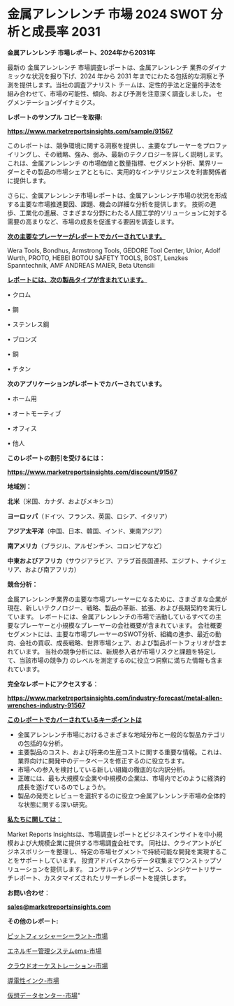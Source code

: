 # 金属アレンレンチ 市場 2024 SWOT 分析と成長率 2031

<strong>金属アレンレンチ 市場レポート、2024年から2031年</strong>

最新の 金属アレンレンチ 市場調査レポートは、金属アレンレンチ 業界のダイナミックな状況を掘り下げ、2024 年から 2031 年までにわたる包括的な洞察と予測を提供します。当社の調査アナリスト チームは、定性的手法と定量的手法を組み合わせて、市場の可能性、傾向、および予測を注意深く調査しました。 セグメンテーションダイナミクス。



<strong>レポートのサンプル コピーを取得:</strong> <a href=https://www.marketreportsinsights.com/sample/91567>

<strong><u>https://www.marketreportsinsights.com/sample/91567</u></strong></a>

このレポートは、競争環境に関する洞察を提供し、主要なプレーヤーをプロファイリングし、その戦略、強み、弱み、最新のテクノロジーを詳しく説明します。 これは、金属アレンレンチ の市場価値と数量指標、セグメント分析、業界リーダーとその製品の市場シェアとともに、実用的なインテリジェンスを利害関係者に提供します。

さらに、金属アレンレンチ市場レポートは、金属アレンレンチ市場の状況を形成する主要な市場推進要因、課題、機会の詳細な分析を提供します。 技術の進歩、工業化の進展、さまざまな分野にわたる人間工学的ソリューションに対する需要の高まりなど、市場の成長を促進する要因を調査します。



<strong><u>次の主要なプレーヤーがレポートでカバーされています。</u></strong>

Wera Tools, Bondhus, Armstrong Tools, GEDORE Tool Center, Unior, Adolf Wurth, PROTO, HEBEI BOTOU SAFETY TOOLS, BOST, Lenzkes Spanntechnik, AMF ANDREAS MAIER, Beta Utensili



<strong><u><b>レポートには、次の製品タイプが含まれています。</b></u></strong>

• クロム

• 鋼

• ステンレス鋼

• ブロンズ

• 銅

• チタン



<strong><b>次のアプリケーションがレポートでカバーされています。</b></strong>

• ホーム用

• オートモーティブ

• オフィス

• 他人



<strong><b>このレポートの割引を受けるには：</b></strong><a href=https://www.marketreportsinsights.com/discount/91567>

<strong><u>https://www.marketreportsinsights.com/discount/91567</u></strong></a>



<strong>地域別：</strong>



<strong>北米</strong>（米国、カナダ、およびメキシコ）



<strong>ヨーロッパ</strong>（ドイツ、フランス、英国、ロシア、イタリア）



<strong>アジア太平洋</strong>（中国、日本、韓国、インド、東南アジア）



<strong>南アメリカ</strong>（ブラジル、アルゼンチン、コロンビアなど）



<strong>中東およびアフリカ</strong>（サウジアラビア、アラブ首長国連邦、エジプト、ナイジェリア、および南アフリカ）



<strong>競合分析：</strong>

金属アレンレンチ業界の主要な市場プレーヤーになるために、さまざまな企業が現在、新しいテクノロジー、戦略、製品の革新、拡張、および長期契約を実行しています。 レポートには、金属アレンレンチの市場で活動しているすべての主要なプレーヤーと小規模なプレーヤーの会社概要が含まれています。 会社概要セグメントには、主要な市場プレーヤーのSWOT分析、組織の進歩、最近の動向、会社の買収、成長戦略、世界市場シェア、および製品ポートフォリオが含まれています。 当社の競争分析には、新規参入者が市場リスクと課題を特定して、当該市場の競争力 のレベルを測定するのに役立つ洞察に満ちた情報も含まれています。



<strong>完全なレポートにアクセスする</strong>：

<a href=https://www.marketreportsinsights.com/industry-forecast/metal-allen-wrenches-industry-91567>

<strong><u>https://www.marketreportsinsights.com/industry-forecast/metal-allen-wrenches-industry-91567</u></strong></a>



<strong><u><b>このレポートでカバーされているキーポイントは</b></u></strong>
<ul>
  <li>金属アレンレンチ市場におけるさまざまな地域分布と一般的な製品カテゴリの包括的な分析。</li>
  <li>主要製品のコスト、および将来の生産コストに関する重要な情報。これは、業界向けに開発中のデータベースを修正するのに役立ちます。</li>
  <li>市場への参入を検討している新しい組織の徹底的な内訳分析。</li>
  <li>正確には、最も大規模な企業や中規模の企業は、市場内でどのように経済的成長を遂げているのでしょうか。</li>
  <li>製品の発売とレビューを選択するのに役立つ金属アレンレンチ市場の全体的な状態に関する深い研究。</li>
</ul>


<strong><u><b>私たちに関しては：</b></u></strong>

Market Reports Insightsは、市場調査レポートとビジネスインサイトを中小規模および大規模企業に提供する市場調査会社です。 同社は、クライアントがビジネスポリシーを整理し、特定の市場セグメントで持続可能な開発を実現することをサポートしています。 投資アドバイスからデータ収集までワンストップソリューションを提供します。 コンサルティングサービス、シンジケートリサーチレポート、カスタマイズされたリサーチレポートを提供します。



<strong><b>お問い合わせ</b></strong>：

<a href=mailto:sales@marketreportsinsights.com>

<strong><u>sales@marketreportsinsights.com</u></strong></a>



<strong>その他のレポート:</strong>

<a href=https://www.linkedin.com/pulse/ピットフィッシャーシーラント-市場-2023-swot-分析と最新イノベーション-2030-pr-news-hub-otxjf/>ピットフィッシャーシーラント-市場</a>

<a href=https://www.linkedin.com/pulse/エネルギー管理システムems-市場-2023-収益と成長ドライバー-2030-93qjf/>エネルギー管理システムems-市場</a>

<a href=https://www.linkedin.com/pulse/クラウドオーケストレーション-市場-2023-新興市場-将来の動向と市場需要-j1jtf/>クラウドオーケストレーション-市場</a>

<a href=https://www.linkedin.com/pulse/導電性インク-市場-2023-総利益と主要ベンダー-2030-analytics-achievers-24-analysis-a6mvf/>導電性インク-市場</a>

<a href=https://www.linkedin.com/pulse/仮想データセンター-市場-2023-競争分析と事業成長-2030-analytics-achievers-24-analysis-rsrnf/>仮想データセンター-市場</a>"
